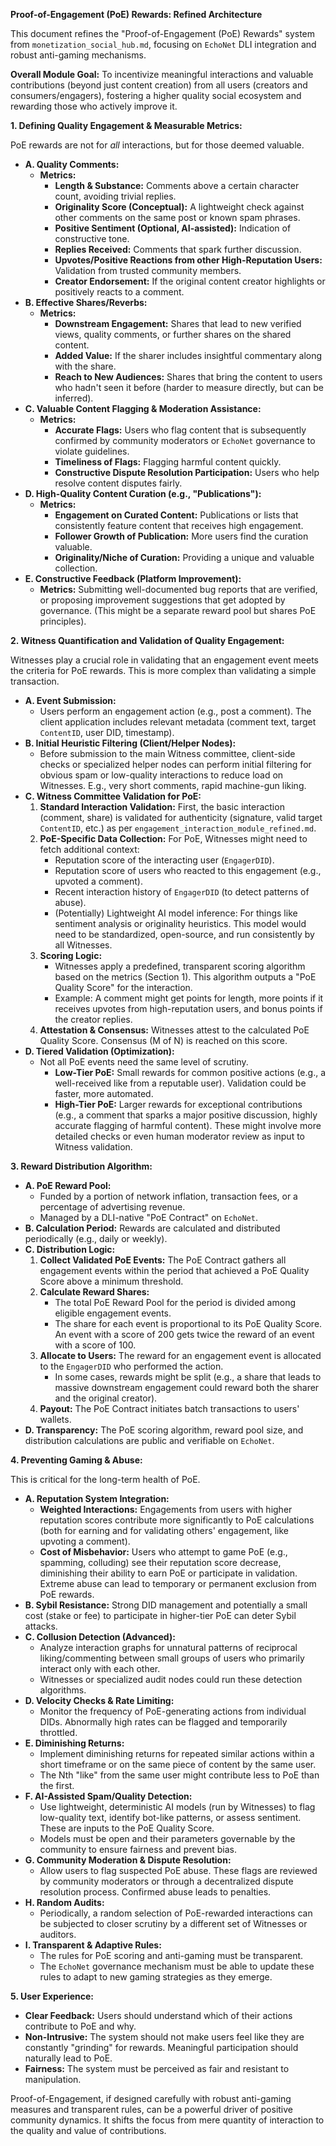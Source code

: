 **Proof-of-Engagement (PoE) Rewards: Refined Architecture**

This document refines the "Proof-of-Engagement (PoE) Rewards" system from `monetization_social_hub.md`, focusing on `EchoNet` DLI integration and robust anti-gaming mechanisms.

**Overall Module Goal:** To incentivize meaningful interactions and valuable contributions (beyond just content creation) from all users (creators and consumers/engagers), fostering a higher quality social ecosystem and rewarding those who actively improve it.

**1. Defining Quality Engagement & Measurable Metrics:**

PoE rewards are not for *all* interactions, but for those deemed valuable.

*   **A. Quality Comments:**
    *   **Metrics:**
        *   **Length & Substance:** Comments above a certain character count, avoiding trivial replies.
        *   **Originality Score (Conceptual):** A lightweight check against other comments on the same post or known spam phrases.
        *   **Positive Sentiment (Optional, AI-assisted):** Indication of constructive tone.
        *   **Replies Received:** Comments that spark further discussion.
        *   **Upvotes/Positive Reactions from other High-Reputation Users:** Validation from trusted community members.
        *   **Creator Endorsement:** If the original content creator highlights or positively reacts to a comment.
*   **B. Effective Shares/Reverbs:**
    *   **Metrics:**
        *   **Downstream Engagement:** Shares that lead to new verified views, quality comments, or further shares on the shared content.
        *   **Added Value:** If the sharer includes insightful commentary along with the share.
        *   **Reach to New Audiences:** Shares that bring the content to users who hadn't seen it before (harder to measure directly, but can be inferred).
*   **C. Valuable Content Flagging & Moderation Assistance:**
    *   **Metrics:**
        *   **Accurate Flags:** Users who flag content that is subsequently confirmed by community moderators or `EchoNet` governance to violate guidelines.
        *   **Timeliness of Flags:** Flagging harmful content quickly.
        *   **Constructive Dispute Resolution Participation:** Users who help resolve content disputes fairly.
*   **D. High-Quality Content Curation (e.g., "Publications"):**
    *   **Metrics:**
        *   **Engagement on Curated Content:** Publications or lists that consistently feature content that receives high engagement.
        *   **Follower Growth of Publication:** More users find the curation valuable.
        *   **Originality/Niche of Curation:** Providing a unique and valuable collection.
*   **E. Constructive Feedback (Platform Improvement):**
    *   **Metrics:** Submitting well-documented bug reports that are verified, or proposing improvement suggestions that get adopted by governance. (This might be a separate reward pool but shares PoE principles).

**2. Witness Quantification and Validation of Quality Engagement:**

Witnesses play a crucial role in validating that an engagement event meets the criteria for PoE rewards. This is more complex than validating a simple transaction.

*   **A. Event Submission:**
    *   Users perform an engagement action (e.g., post a comment). The client application includes relevant metadata (comment text, target `ContentID`, user DID, timestamp).
*   **B. Initial Heuristic Filtering (Client/Helper Nodes):**
    *   Before submission to the main Witness committee, client-side checks or specialized helper nodes can perform initial filtering for obvious spam or low-quality interactions to reduce load on Witnesses. E.g., very short comments, rapid machine-gun liking.
*   **C. Witness Committee Validation for PoE:**
    1.  **Standard Interaction Validation:** First, the basic interaction (comment, share) is validated for authenticity (signature, valid target `ContentID`, etc.) as per `engagement_interaction_module_refined.md`.
    2.  **PoE-Specific Data Collection:** For PoE, Witnesses might need to fetch additional context:
        *   Reputation score of the interacting user (`EngagerDID`).
        *   Reputation score of users who reacted to this engagement (e.g., upvoted a comment).
        *   Recent interaction history of `EngagerDID` (to detect patterns of abuse).
        *   (Potentially) Lightweight AI model inference: For things like sentiment analysis or originality heuristics. This model would need to be standardized, open-source, and run consistently by all Witnesses.
    3.  **Scoring Logic:**
        *   Witnesses apply a predefined, transparent scoring algorithm based on the metrics (Section 1). This algorithm outputs a "PoE Quality Score" for the interaction.
        *   Example: A comment might get points for length, more points if it receives upvotes from high-reputation users, and bonus points if the creator replies.
    4.  **Attestation & Consensus:** Witnesses attest to the calculated PoE Quality Score. Consensus (M of N) is reached on this score.
*   **D. Tiered Validation (Optimization):**
    *   Not all PoE events need the same level of scrutiny.
        *   **Low-Tier PoE:** Small rewards for common positive actions (e.g., a well-received like from a reputable user). Validation could be faster, more automated.
        *   **High-Tier PoE:** Larger rewards for exceptional contributions (e.g., a comment that sparks a major positive discussion, highly accurate flagging of harmful content). These might involve more detailed checks or even human moderator review as input to Witness validation.

**3. Reward Distribution Algorithm:**

*   **A. PoE Reward Pool:**
    *   Funded by a portion of network inflation, transaction fees, or a percentage of advertising revenue.
    *   Managed by a DLI-native "PoE Contract" on `EchoNet`.
*   **B. Calculation Period:** Rewards are calculated and distributed periodically (e.g., daily or weekly).
*   **C. Distribution Logic:**
    1.  **Collect Validated PoE Events:** The PoE Contract gathers all engagement events within the period that achieved a PoE Quality Score above a minimum threshold.
    2.  **Calculate Reward Shares:**
        *   The total PoE Reward Pool for the period is divided among eligible engagement events.
        *   The share for each event is proportional to its PoE Quality Score. An event with a score of 200 gets twice the reward of an event with a score of 100.
    3.  **Allocate to Users:** The reward for an engagement event is allocated to the `EngagerDID` who performed the action.
        *   In some cases, rewards might be split (e.g., a share that leads to massive downstream engagement could reward both the sharer and the original creator).
    4.  **Payout:** The PoE Contract initiates batch transactions to users' wallets.
*   **D. Transparency:** The PoE scoring algorithm, reward pool size, and distribution calculations are public and verifiable on `EchoNet`.

**4. Preventing Gaming & Abuse:**

This is critical for the long-term health of PoE.

*   **A. Reputation System Integration:**
    *   **Weighted Interactions:** Engagements from users with higher reputation scores contribute more significantly to PoE calculations (both for earning and for validating others' engagement, like upvoting a comment).
    *   **Cost of Misbehavior:** Users who attempt to game PoE (e.g., spamming, colluding) see their reputation score decrease, diminishing their ability to earn PoE or participate in validation. Extreme abuse can lead to temporary or permanent exclusion from PoE rewards.
*   **B. Sybil Resistance:** Strong DID management and potentially a small cost (stake or fee) to participate in higher-tier PoE can deter Sybil attacks.
*   **C. Collusion Detection (Advanced):**
    *   Analyze interaction graphs for unnatural patterns of reciprocal liking/commenting between small groups of users who primarily interact only with each other.
    *   Witnesses or specialized audit nodes could run these detection algorithms.
*   **D. Velocity Checks & Rate Limiting:**
    *   Monitor the frequency of PoE-generating actions from individual DIDs. Abnormally high rates can be flagged and temporarily throttled.
*   **E. Diminishing Returns:**
    *   Implement diminishing returns for repeated similar actions within a short timeframe or on the same piece of content by the same user.
    *   The Nth "like" from the same user might contribute less to PoE than the first.
*   **F. AI-Assisted Spam/Quality Detection:**
    *   Use lightweight, deterministic AI models (run by Witnesses) to flag low-quality text, identify bot-like patterns, or assess sentiment. These are inputs to the PoE Quality Score.
    *   Models must be open and their parameters governable by the community to ensure fairness and prevent bias.
*   **G. Community Moderation & Dispute Resolution:**
    *   Allow users to flag suspected PoE abuse. These flags are reviewed by community moderators or through a decentralized dispute resolution process. Confirmed abuse leads to penalties.
*   **H. Random Audits:**
    *   Periodically, a random selection of PoE-rewarded interactions can be subjected to closer scrutiny by a different set of Witnesses or auditors.
*   **I. Transparent & Adaptive Rules:**
    *   The rules for PoE scoring and anti-gaming must be transparent.
    *   The `EchoNet` governance mechanism must be able to update these rules to adapt to new gaming strategies as they emerge.

**5. User Experience:**

*   **Clear Feedback:** Users should understand which of their actions contribute to PoE and why.
*   **Non-Intrusive:** The system should not make users feel like they are constantly "grinding" for rewards. Meaningful participation should naturally lead to PoE.
*   **Fairness:** The system must be perceived as fair and resistant to manipulation.

Proof-of-Engagement, if designed carefully with robust anti-gaming measures and transparent rules, can be a powerful driver of positive community dynamics. It shifts the focus from mere quantity of interaction to the quality and value of contributions.
